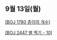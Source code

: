 ## 9월 13일(월)
   
[[BOJ 1780 종이의 개수]](https://www.acmicpc.net/problem/1780)   

[[BOJ 2447 별 찍기 - 10]](https://www.acmicpc.net/problem/2447)   
